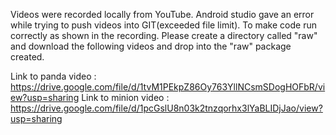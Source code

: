 Videos were recorded locally from YouTube. Android studio gave an error while trying to push videos into GIT(exceeded file limit). To make code run correctly as shown in the recording. Please create a directory called "raw"  and download the following videos and drop into the "raw" package created.

Link to panda video : https://drive.google.com/file/d/1tvM1PEkpZ86Oy763YllNCsmSDogHOFbR/view?usp=sharing
Link to minion video : https://drive.google.com/file/d/1pcGslU8n03k2tnzqorhx3lYaBLIDjJao/view?usp=sharing

